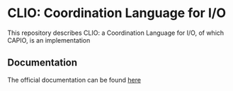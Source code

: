 # CLIO: Coordination Language for I/O

This repository describes CLIO: a Coordination Language for I/O, of which CAPIO, is an implementation

## Documentation

The official documentation can be found [here](docs/index.md)
